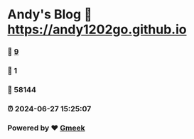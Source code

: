 # Andy's Blog :link: https://andy1202go.github.io 
### :page_facing_up: [9](https://andy1202go.github.io/tag.html) 
### :speech_balloon: 1 
### :hibiscus: 58144 
### :alarm_clock: 2024-06-27 15:25:07 
### Powered by :heart: [Gmeek](https://github.com/Meekdai/Gmeek)

